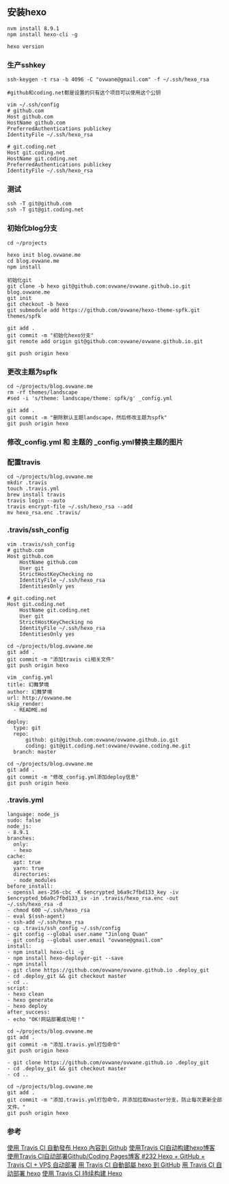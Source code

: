 ## 安装hexo
```
nvm install 8.9.1
npm install hexo-cli -g

hexo version
```


### 生产sshkey
```
ssh-keygen -t rsa -b 4096 -C "ovwane@gmail.com" -f ~/.ssh/hexo_rsa

#github和coding.net都是设置的只有这个项目可以使用这个公钥
```
```
vim ~/.ssh/config
# github.com
Host github.com
HostName github.com
PreferredAuthentications publickey
IdentityFile ~/.ssh/hexo_rsa

# git.coding.net
Host git.coding.net
HostName git.coding.net
PreferredAuthentications publickey
IdentityFile ~/.ssh/hexo_rsa
```

### 测试
```
ssh -T git@github.com
ssh -T git@git.coding.net
```

### 初始化blog分支
```
cd ~/projects

hexo init blog.ovwane.me
cd blog.ovwane.me
npm install

初始化git
git clone -b hexo git@github.com:ovwane/ovwane.github.io.git blog.ovwane.me
git init
git checkout -b hexo
git submodule add https://github.com/ovwane/hexo-theme-spfk.git themes/spfk

git add .
git commit -m "初始化hexo分支"
git remote add origin git@github.com:ovwane/ovwane.github.io.git

git push origin hexo
```

### 更改主题为spfk
```
cd ~/projects/blog.ovwane.me
rm -rf themes/landscape
#sed -i 's/theme: landscape/theme: spfk/g' _config.yml

git add .
git commit -m "删除默认主题landscape，然后修改主题为spfk"
git push origin hexo
```

### 修改_config.yml 和 主题的 _config.yml替换主题的图片

### 配置travis
```
cd ~/projects/blog.ovwane.me
mkdir .travis
touch .travis.yml
brew install travis
travis login --auto
travis encrypt-file ~/.ssh/hexo_rsa --add 
mv hexo_rsa.enc .travis/
```

### .travis/ssh_config
```
vim .travis/ssh_config
# github.com
Host github.com
	HostName github.com
	User git
	StrictHostKeyChecking no
	IdentityFile ~/.ssh/hexo_rsa
	IdentitiesOnly yes
	
# git.coding.net
Host git.coding.net
	HostName git.coding.net
	User git
	StrictHostKeyChecking no
	IdentityFile ~/.ssh/hexo_rsa
	IdentitiesOnly yes
```

```
cd ~/projects/blog.ovwane.me
git add .
git commit -m "添加travis ci相关文件"
git push origin hexo
```

```
vim _config.yml
title: 幻舞梦境
author: 幻舞梦境
url: http://ovwane.me
skip_render:
  - README.md
 
deploy:
  type: git
  repo:
      github: git@github.com:ovwane/ovwane.github.io.git
      coding: git@git.coding.net:ovwane/ovwane.coding.me.git
  branch: master
```
```
cd ~/projects/blog.ovwane.me
git add .
git commit -m "修改_config.yml添加deploy信息"
git push origin hexo
```

### .travis.yml
```
language: node_js
sudo: false
node_js:
- 8.9.1
branches:
  only:
  - hexo
cache:
  apt: true
  yarn: true
  directories:
  - node_modules
before_install:
- openssl aes-256-cbc -K $encrypted_b6a9c7fbd133_key -iv $encrypted_b6a9c7fbd133_iv -in .travis/hexo_rsa.enc -out ~/.ssh/hexo_rsa -d
- chmod 600 ~/.ssh/hexo_rsa
- eval $(ssh-agent)
- ssh-add ~/.ssh/hexo_rsa
- cp .travis/ssh_config ~/.ssh/config
- git config --global user.name "Jinlong Quan"
- git config --global user.email "ovwane@gmail.com"
install:
- npm install hexo-cli -g
- npm install hexo-deployer-git --save
- npm install
- git clone https://github.com/ovwane/ovwane.github.io .deploy_git
- cd .deploy_git && git checkout master
- cd ..
script:
- hexo clean
- hexo generate
- hexo deploy
after_success:
- echo "OK!网站部署成功啦！"
```
```
cd ~/projects/blog.ovwane.me
git add .
git commit -m "添加.travis.yml打包命令"
git push origin hexo
```
```
- git clone https://github.com/ovwane/ovwane.github.io .deploy_git
- cd .deploy_git && git checkout master
- cd ..
```
```
cd ~/projects/blog.ovwane.me
git add .
git commit -m "添加.travis.yml打包命令，并添加拉取master分支，防止每次更新全部文件。"
git push origin hexo
```

### 参考


[使用 Travis CI 自動發布 Hexo 內容到 Github](https://soarlin.github.io/2017/03/29/use-travis-ci-auto-deploy-to-github/)
[使用Travis CI自动构建hexo博客](http://magicse7en.github.io/2016/03/27/travis-ci-auto-deploy-hexo-github/)
[使用Travis CI自动部署Github/Coding Pages博客
](https://imzlp.me/posts/42318/)
[#232 Hexo + GitHub + Travis CI + VPS 自动部署](https://changkun.us/archives/2017/06/232/)
[用 Travis CI 自動部屬 hexo 到 GitHub](https://ssarcandy.tw/2016/07/29/hexo-auto-deploy/)
[用 Travis CI 自动部署 hexo](http://blog.acwong.org/2016/03/20/auto-deploy-hexo-with-travis-CI/)
[使用 Travis CI 持续构建 Hexo](https://blog.nfz.moe/archives/hexo-auto-deploy-with-travis-ci.html)